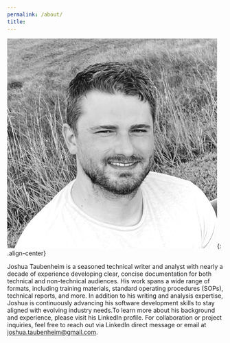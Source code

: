 ```yaml
---
permalink: /about/
title:
---
```


![image-center](/assets/images/headshot.jpg){: .align-center}

Joshua Taubenheim is a seasoned technical writer and analyst with nearly a decade of experience developing clear, concise documentation for both technical and non-technical audiences. His work spans a wide range of formats, including training materials, standard operating procedures (SOPs), technical reports, and more. In addition to his writing and analysis expertise, Joshua is continuously advancing his software development skills to stay aligned with evolving industry needs.To learn more about his background and experience, please visit his LinkedIn profile. For collaboration or project inquiries, feel free to reach out via LinkedIn direct message or email at joshua.taubenheim@gmail.com.
